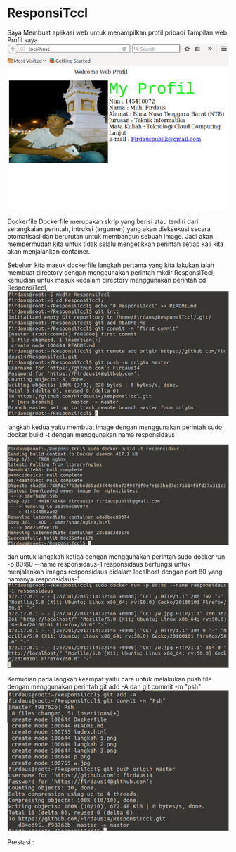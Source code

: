 # ResponsiTccl
Saya Membuat aplikasi web untuk menampilkan profil pribadi
Tampilan web Profil saya 
![p](https://github.com/Firdaus14/ResponsiTccl/blob/master/p.png)

Dockerfile 
Dockerfile merupakan skrip yang berisi atau terdiri dari serangkaian perintah, intruksi (argumen) yang akan dieksekusi secara otomatisasi dan berurutan untuk membangun sebuah image. Jadi akan mempermudah kita untuk tidak selalu mengetikkan perintah setiap kali kita akan menjalankan container.

Sebelum kita masuk dockerfile langkah pertama yang kita lakukan ialah membuat directory dengan menggunakan perintah mkdir ResponsiTccl, kemudian untuk masuk kedalam directory menggunakan perintah cd ResponsiTccl,
![langkah 1](https://github.com/Firdaus14/ResponsiTccl/blob/master/langkah%201.png)


langkah kedua yaitu membuat image dengan menggunakan perintah sudo docker build -t dengan menggunakan nama responsidaus

![langkah 2](https://github.com/Firdaus14/ResponsiTccl/blob/master/langkah%202.png)

dan untuk langakah ketiga dengan menggunakan perintah sudo docker run -p 80:80 --name responsidaus-1 responsidaus berfungsi untuk menjalankan images responsidaus didalam localhost dengan port 80 yang namanya responsidaus-1.
![langkah 3](https://github.com/Firdaus14/ResponsiTccl/blob/master/langkah%203.png)

Kemudian pada langkah keempat yaitu cara untuk melakukan push file dengan menggunakan perintah git add -A dan git commit -m "psh" 
![langakah 4](https://github.com/Firdaus14/ResponsiTccl/blob/master/langakah%204.png)


Prestasi :
